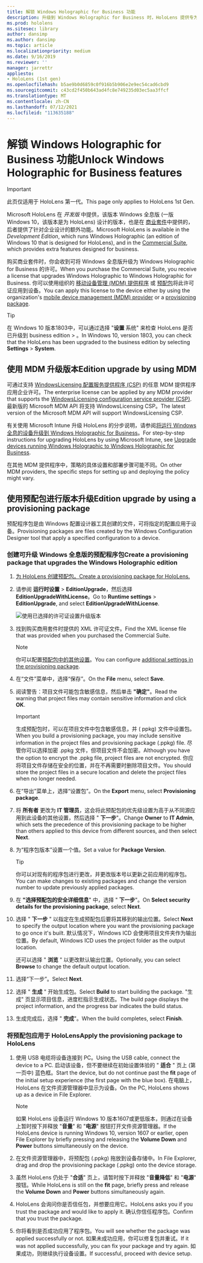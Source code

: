 ```yaml
---
title: 解锁 Windows Holographic for Business 功能
description: 升级到 Windows Holographic for Business 时，HoloLens 提供专为企业设计的额外功能。
ms.prod: hololens
ms.sitesec: library
author: dansimp
ms.author: dansimp
ms.topic: article
ms.localizationpriority: medium
ms.date: 9/16/2019
ms.reviewer: ''
manager: jarrettr
appliesto:
- HoloLens (1st gen)
ms.openlocfilehash: b5ae9b0d6859c0f916b5b906e2e9ec54cad6cbd9
ms.sourcegitcommit: c43cd2f450b643ad4fc8e749235d03ec5aa3ffcf
ms.translationtype: MT
ms.contentlocale: zh-CN
ms.lasthandoff: 07/12/2021
ms.locfileid: "113635188"
---
```

# <a name="unlock-windows-holographic-for-business-features"></a><span data-ttu-id="2e606-103">解锁 Windows Holographic for Business 功能</span><span class="sxs-lookup"><span data-stu-id="2e606-103">Unlock Windows Holographic for Business features</span></span>

> [!IMPORTANT]
> <span data-ttu-id="2e606-104">此页仅适用于 HoloLens 第一代。</span><span class="sxs-lookup"><span data-stu-id="2e606-104">This page only applies to HoloLens 1st Gen.</span></span>

<span data-ttu-id="2e606-105">Microsoft HoloLens 在 *开发版* 中提供，该版本 Windows 全息版 (一版 Windows 10，该版本是为 HoloLens) 设计的版本，也是在 [商业套件](hololens-commercial-features.md)中提供的，后者提供了针对企业设计的额外功能。</span><span class="sxs-lookup"><span data-stu-id="2e606-105">Microsoft HoloLens is available in the *Development Edition*, which runs Windows Holographic (an edition of Windows 10 that is designed for HoloLens), and in the [Commercial Suite](hololens-commercial-features.md), which provides extra features designed for business.</span></span>

<span data-ttu-id="2e606-106">购买商业套件时，你会收到可将 Windows 全息版升级为 Windows Holographic for Business 的许可。</span><span class="sxs-lookup"><span data-stu-id="2e606-106">When you purchase the Commercial Suite, you receive a license that upgrades Windows Holographic to Windows Holographic for Business.</span></span> <span data-ttu-id="2e606-107">你可以使用组织的 [移动设备管理 (MDM) 提供程序](#edition-upgrade-by-using-mdm) 或 [预配包](#edition-upgrade-by-using-a-provisioning-package)将此许可证应用到设备。</span><span class="sxs-lookup"><span data-stu-id="2e606-107">You can apply this license to the device either by using the organization's [mobile device management (MDM) provider](#edition-upgrade-by-using-mdm) or a [provisioning package](#edition-upgrade-by-using-a-provisioning-package).</span></span>

> [!TIP]
> <span data-ttu-id="2e606-108">在 Windows 10 版本1803中，可以通过选择 "**设置** 系统" 来检查 HoloLens 是否已升级到 business edition  >  。</span><span class="sxs-lookup"><span data-stu-id="2e606-108">In Windows 10, version 1803, you can check that the HoloLens has been upgraded to the business edition by selecting **Settings** > **System**.</span></span>

## <a name="edition-upgrade-by-using-mdm"></a><span data-ttu-id="2e606-109">使用 MDM 升级版本</span><span class="sxs-lookup"><span data-stu-id="2e606-109">Edition upgrade by using MDM</span></span>

<span data-ttu-id="2e606-110">可通过支持 [WindowsLicensing 配置服务提供程序 (CSP)](https://msdn.microsoft.com/library/windows/hardware/dn904983.aspx) 的任意 MDM 提供程序应用企业许可。</span><span class="sxs-lookup"><span data-stu-id="2e606-110">The enterprise license can be applied by any MDM provider that supports the [WindowsLicensing configuration service provider (CSP)](https://msdn.microsoft.com/library/windows/hardware/dn904983.aspx).</span></span> <span data-ttu-id="2e606-111">最新版的 Microsoft MDM API 将支持 WindowsLicensing CSP。</span><span class="sxs-lookup"><span data-stu-id="2e606-111">The latest version of the Microsoft MDM API will support WindowsLicensing CSP.</span></span>

<span data-ttu-id="2e606-112">有关使用 Microsoft Intune 升级 HoloLens 的分步说明，请参阅[将运行 Windows 全息的设备升级到 Windows Holographic for Business](/intune/holographic-upgrade)。</span><span class="sxs-lookup"><span data-stu-id="2e606-112">For step-by-step instructions for upgrading HoloLens by using Microsoft Intune, see [Upgrade devices running Windows Holographic to Windows Holographic for Business](/intune/holographic-upgrade).</span></span>

 <span data-ttu-id="2e606-113">在其他 MDM 提供程序中，策略的具体设置和部署步骤可能不同。</span><span class="sxs-lookup"><span data-stu-id="2e606-113">On other MDM providers, the specific steps for setting up and deploying the policy might vary.</span></span>

## <a name="edition-upgrade-by-using-a-provisioning-package"></a><span data-ttu-id="2e606-114">使用预配包进行版本升级</span><span class="sxs-lookup"><span data-stu-id="2e606-114">Edition upgrade by using a provisioning package</span></span>

<span data-ttu-id="2e606-115">预配程序包是由 Windows 配置设计器工具创建的文件，可将指定的配置应用于设备。</span><span class="sxs-lookup"><span data-stu-id="2e606-115">Provisioning packages are files created by the Windows Configuration Designer tool that apply a specified configuration to a device.</span></span>

### <a name="create-a-provisioning-package-that-upgrades-the-windows-holographic-edition"></a><span data-ttu-id="2e606-116">创建可升级 Windows 全息版的预配程序包</span><span class="sxs-lookup"><span data-stu-id="2e606-116">Create a provisioning package that upgrades the Windows Holographic edition</span></span>

1. [<span data-ttu-id="2e606-117">为 HoloLens 创建预配包。</span><span class="sxs-lookup"><span data-stu-id="2e606-117">Create a provisioning package for HoloLens.</span></span>](hololens-provisioning.md)
1. <span data-ttu-id="2e606-118">请参阅 **运行时设置**  >  **EditionUpgrade**，然后选择 **EditionUpgradeWithLicense**。</span><span class="sxs-lookup"><span data-stu-id="2e606-118">Go to **Runtime settings** > **EditionUpgrade**, and select **EditionUpgradeWithLicense**.</span></span>

    ![使用已选择的许可证设置升级版本](images/icd1.png)

1. <span data-ttu-id="2e606-120">找到购买商用套件时提供的 XML 许可证文件。</span><span class="sxs-lookup"><span data-stu-id="2e606-120">Find the XML license file that was provided when you purchased the Commercial Suite.</span></span>

    > [!NOTE]
    > <span data-ttu-id="2e606-121">你可以配置[预配包中的其他设置](hololens-provisioning.md)。</span><span class="sxs-lookup"><span data-stu-id="2e606-121">You can configure [additional settings in the provisioning package](hololens-provisioning.md).</span></span>

1. <span data-ttu-id="2e606-122">在“文件”菜单中，选择“保存”。</span><span class="sxs-lookup"><span data-stu-id="2e606-122">On the **File** menu, select **Save**.</span></span> 

1. <span data-ttu-id="2e606-123">阅读警告：项目文件可能包含敏感信息，然后单击 **"确定"**。</span><span class="sxs-lookup"><span data-stu-id="2e606-123">Read the warning that project files may contain sensitive information and click **OK**.</span></span>

    > [!IMPORTANT]
    > <span data-ttu-id="2e606-124">生成预配包时，可以在项目文件中包含敏感信息，并 ( ppkg) 文件中设置包。</span><span class="sxs-lookup"><span data-stu-id="2e606-124">When you build a provisioning package, you may include sensitive information in the project files and provisioning package (.ppkg) file.</span></span> <span data-ttu-id="2e606-125">尽管你可以选择加密 .ppkg 文件，但项目文件不会加密。</span><span class="sxs-lookup"><span data-stu-id="2e606-125">Although you have the option to encrypt the .ppkg file, project files are not encrypted.</span></span> <span data-ttu-id="2e606-126">你应将项目文件存储在安全的位置，并在不再需要时删除项目文件。</span><span class="sxs-lookup"><span data-stu-id="2e606-126">You should store the project files in a secure location and delete the project files when no longer needed.</span></span>

1. <span data-ttu-id="2e606-127">在“导出”菜单上，选择“设置包”。</span><span class="sxs-lookup"><span data-stu-id="2e606-127">On the **Export** menu, select **Provisioning package**.</span></span>

1. <span data-ttu-id="2e606-128">将 **所有者** 更改为 **IT 管理员**，这会将此预配包的优先级设置为高于从不同源应用到此设备的其他设置，然后选择 " **下一步**"。</span><span class="sxs-lookup"><span data-stu-id="2e606-128">Change **Owner** to **IT Admin**, which sets the precedence of this provisioning package to be higher than others applied to this device from different sources, and then select **Next**.</span></span>

1. <span data-ttu-id="2e606-129">为“程序包版本”设置一个值。</span><span class="sxs-lookup"><span data-stu-id="2e606-129">Set a value for **Package Version**.</span></span>

    > [!TIP]
    > <span data-ttu-id="2e606-130">你可以对现有的程序包进行更改，并更改版本号以更新之前应用的程序包。</span><span class="sxs-lookup"><span data-stu-id="2e606-130">You can make changes to existing packages and change the version number to update previously applied packages.</span></span>

1. <span data-ttu-id="2e606-131">在 **"选择预配包的安全详细信息**" 中，选择 " **下一步**"。</span><span class="sxs-lookup"><span data-stu-id="2e606-131">On **Select security details for the provisioning package**, select **Next**.</span></span>

1. <span data-ttu-id="2e606-132">选择 " **下一步** " 以指定在生成预配包后要将其移到的输出位置。</span><span class="sxs-lookup"><span data-stu-id="2e606-132">Select **Next** to specify the output location where you want the provisioning package to go once it's built.</span></span> <span data-ttu-id="2e606-133">默认情况下，Windows ICD 会使用项目文件夹作为输出位置。</span><span class="sxs-lookup"><span data-stu-id="2e606-133">By default, Windows ICD uses the project folder as the output location.</span></span>

    <span data-ttu-id="2e606-134">还可以选择 " **浏览** " 以更改默认输出位置。</span><span class="sxs-lookup"><span data-stu-id="2e606-134">Optionally, you can select **Browse** to change the default output location.</span></span>

1. <span data-ttu-id="2e606-135">选择“下一步”。</span><span class="sxs-lookup"><span data-stu-id="2e606-135">Select **Next**.</span></span>

1. <span data-ttu-id="2e606-136">选择 " **生成** " 开始生成包。</span><span class="sxs-lookup"><span data-stu-id="2e606-136">Select **Build** to start building the package.</span></span> <span data-ttu-id="2e606-137">"生成" 页显示项目信息，进度栏指示生成状态。</span><span class="sxs-lookup"><span data-stu-id="2e606-137">The build page displays the project information, and the progress bar indicates the build status.</span></span>

1. <span data-ttu-id="2e606-138">生成完成后，选择 " **完成**"。</span><span class="sxs-lookup"><span data-stu-id="2e606-138">When the build completes, select **Finish**.</span></span>

### <a name="apply-the-provisioning-package-to-hololens"></a><span data-ttu-id="2e606-139">将预配包应用于 HoloLens</span><span class="sxs-lookup"><span data-stu-id="2e606-139">Apply the provisioning package to HoloLens</span></span>

1. <span data-ttu-id="2e606-140">使用 USB 电缆将设备连接到 PC。</span><span class="sxs-lookup"><span data-stu-id="2e606-140">Using the USB cable, connect the device to a PC.</span></span> <span data-ttu-id="2e606-141">启动该设备，但不要继续在初始设置体验的 " **适合** " 页上 (第一页中) 蓝色框。</span><span class="sxs-lookup"><span data-stu-id="2e606-141">Start the device, but do not continue past the **fit** page of the initial setup experience (the first page with the blue box).</span></span> <span data-ttu-id="2e606-142">在电脑上，HoloLens 在文件资源管理器中显示为设备。</span><span class="sxs-lookup"><span data-stu-id="2e606-142">On the PC, HoloLens shows up as a device in File Explorer.</span></span>

    > [!NOTE]
    > <span data-ttu-id="2e606-143">如果 HoloLens 设备运行 Windows 10 版本1607或更低版本，则通过在设备上暂时按下并释放 "**音量**" 和 "**电源**" 按钮打开文件资源管理器。</span><span class="sxs-lookup"><span data-stu-id="2e606-143">If the HoloLens device is running Windows 10, version 1607 or earlier, open File Explorer by briefly pressing and releasing the **Volume Down** and **Power** buttons simultaneously on the device.</span></span>

1. <span data-ttu-id="2e606-144">在文件资源管理器中，将预配包 (.ppkg) 拖放到设备存储中。</span><span class="sxs-lookup"><span data-stu-id="2e606-144">In File Explorer, drag and drop the provisioning package (.ppkg) onto the device storage.</span></span>

1. <span data-ttu-id="2e606-145">虽然 HoloLens 仍处于 "**合适**" 页上，请暂时按下并释放 "**音量降低**" 和 "**电源**" 按钮。</span><span class="sxs-lookup"><span data-stu-id="2e606-145">While HoloLens is still on the **fit** page, briefly press and release the **Volume Down** and **Power** buttons simultaneously again.</span></span>

1. <span data-ttu-id="2e606-146">HoloLens 会询问你是否信任包，并想要应用它。</span><span class="sxs-lookup"><span data-stu-id="2e606-146">HoloLens asks you if you trust the package and would like to apply it.</span></span> <span data-ttu-id="2e606-147">确认你信任程序包。</span><span class="sxs-lookup"><span data-stu-id="2e606-147">Confirm that you trust the package.</span></span>

1. <span data-ttu-id="2e606-148">你将看到是否成功应用了程序包。</span><span class="sxs-lookup"><span data-stu-id="2e606-148">You will see whether the package was applied successfully or not.</span></span> <span data-ttu-id="2e606-149">如果未成功应用，你可以修复包并重试。</span><span class="sxs-lookup"><span data-stu-id="2e606-149">If it was not applied successfully, you can fix your package and try again.</span></span> <span data-ttu-id="2e606-150">如果成功，则继续执行设备设置。</span><span class="sxs-lookup"><span data-stu-id="2e606-150">If successful, proceed with device setup.</span></span>
